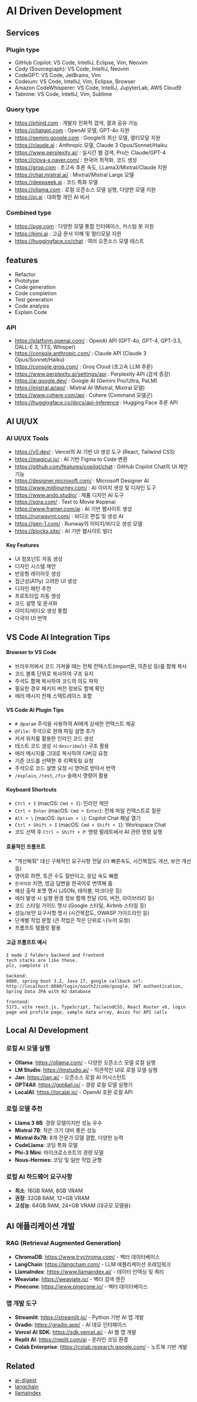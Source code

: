 # AI Driven Development

## Services

### Plugin type
- GitHub Copilot: VS Code, IntelliJ, Eclipse, Vim, Neovim
- Cody (Sourcegraph): VS Code, IntelliJ, Neovim
- CodeGPT: VS Code, JetBrains, Vim
- Codeium: VS Code, IntelliJ, Vim, Eclipse, Browser
- Amazon CodeWhisperer: VS Code, IntelliJ, JupyterLab, AWS Cloud9
- Tabnine: VS Code, IntelliJ, Vim, Sublime

### Query type
- https://phind.com : 개발자 친화적 검색, 결과 공유 가능
- https://chatgpt.com : OpenAI 모델, GPT-4o 지원
- https://gemini.google.com : Google의 최신 모델, 멀티모달 지원
- https://claude.ai : Anthropic 모델, Claude 3 Opus/Sonnet/Haiku
- https://www.perplexity.ai/ : 실시간 웹 검색, Pro는 Claude/GPT-4
- https://clova-x.naver.com/ : 한국어 최적화, 코드 생성
- https://groq.com : 초고속 추론 속도, LLama3/Mixtral/Claude 지원
- https://chat.mistral.ai/ : Mixtral/Mistral Large 모델
- https://deepseek.ai : 코드 특화 모델
- https://ollama.com : 로컬 오픈소스 모델 실행, 다양한 모델 지원
- https://pi.ai : 대화형 개인 AI 비서

### Combined type
- https://poe.com : 다양한 모델 통합 인터페이스, 커스텀 봇 지원
- https://kimi.ai : 고급 문서 이해 및 멀티모달 지원
- https://huggingface.co/chat : 여러 오픈소스 모델 테스트

## features
- Refactor
- Prototype
- Code generation
- Code completion
- Test generation
- Code analysis
- Explain Code

### API
- https://platform.openai.com/ : OpenAI API (GPT-4o, GPT-4, GPT-3.5, DALL-E 3, TTS, Whisper)
- https://console.anthropic.com/ : Claude API (Claude 3 Opus/Sonnet/Haiku)
- https://console.groq.com/ : Groq Cloud (초고속 LLM 추론)
- https://www.perplexity.ai/settings/api : Perplexity API (검색 증강)
- https://ai.google.dev/ : Google AI (Gemini Pro/Ultra, PaLM)
- https://mistral.ai/api/ : Mistral AI (Mistral, Mixtral 모델)
- https://www.cohere.com/api : Cohere (Command 모델군)
- https://huggingface.co/docs/api-inference : Hugging Face 추론 API

## AI UI/UX

### AI UI/UX Tools
- https://v0.dev/ : Vercel의 AI 기반 UI 생성 도구 (React, Tailwind CSS)
- https://magicul.io/ : AI 기반 Figma to Code 변환
- https://github.com/features/copilot/chat : GitHub Copilot Chat의 UI 제안 기능
- https://designer.microsoft.com/ : Microsoft Designer AI
- https://www.midjourney.com/ : AI 이미지 생성 및 디자인 도구
- https://www.ando.studio/ : 제품 디자인 AI 도구
- https://sora.com/ : Text to Movie #openai
- https://www.framer.com/ai : AI 기반 웹사이트 생성
- https://runwayml.com/ : 비디오 편집 및 생성 AI
- https://gen-1.com/ : Runway의 이미지/비디오 생성 모델
- https://blocks.site/ : AI 기반 웹사이트 빌더

#### Key Features
- UI 컴포넌트 자동 생성
- 디자인 시스템 제안
- 반응형 레이아웃 생성
- 접근성(A11y) 고려한 UI 생성
- 디자인 패턴 추천
- 프로토타입 자동 생성
- 코드 설명 및 문서화
- 이미지/비디오 생성 통합
- 다국어 UI 번역

## VS Code AI Integration Tips

#### Browser to VS Code
- 브라우저에서 코드 가져올 때는 전체 컨텍스트(import문, 의존성 등)를 함께 복사
- 코드 블록 단위로 복사하여 구조 유지
- 주석도 함께 복사하여 코드의 의도 파악
- 필요한 경우 패키지 버전 정보도 함께 확인
- 에러 메시지 전체 스택트레이스 포함

#### VS Code AI Plugin Tips
- `# @param` 주석을 사용하여 AI에게 상세한 컨텍스트 제공
- `@file:` 주석으로 현재 파일 설명 추가
- 커서 위치를 활용한 인라인 코드 생성
- 테스트 코드 생성 시 `describe`/`it` 구조 활용
- 에러 메시지를 그대로 복사하여 디버깅 요청
- 기존 코드를 선택한 후 리팩토링 요청
- 주석으로 코드 설명 요청 시 영어로 받아서 번역
- `/explain`, `/test`, `/fix` 슬래시 명령어 활용

#### Keyboard Shortcuts
- `Ctrl + I` (macOS: `Cmd + I`): 인라인 제안
- `Ctrl + Enter` (macOS: `Cmd + Enter`): 전체 파일 컨텍스트로 질문
- `Alt + \` (macOS: `Option + \`): Copilot Chat 패널 열기
- `Ctrl + Shift + I` (macOS: `Cmd + Shift + I`): Workspace Chat
- 코드 선택 후 `Ctrl + Shift + P`: 명령 팔레트에서 AI 관련 명령 실행

#### 효율적인 프롬프트
- "개선해줘" 대신 구체적인 요구사항 전달 (더 빠른속도, 시간복잡도 개선, 보안 개선 등)
- 영어로 하면, 토큰 수도 절반이고, 응답 속도 빠름
- `한국어로` 치면, 방금 답변을 한국어로 번역해 줌
- 예상 출력 포맷 명시 (JSON, 테이블, 마크다운 등)
- 에러 발생 시 실행 환경 정보 함께 전달 (OS, 버전, 라이브러리 등)
- 코드 스타일 가이드 명시 (Google 스타일, Airbnb 스타일 등)
- 성능/보안 요구사항 명시 (시간복잡도, OWASP 가이드라인 등)
- 단계별 작업 분할 (큰 작업은 작은 단위로 나누어 요청)
- 프롬프트 템플릿 활용

#### 고급 프롬프트 예시
```
I made 2 folders backend and frontend
tech stacks are like these.
plz, complete it

backend:
8080, spring boot 3.2, Java 17, google callback url: http://localhost:8080/login/oauth2/code/google, JWT authentication, Spring Data JPA with H2 database

frontend:
5173, vite react.js, TypeScript, TailwindCSS, React Router v6, login page and profile page, sample data array, Axios for API calls
```

## Local AI Development

### 로컬 AI 모델 실행
- **Ollama**: https://ollama.com/ - 다양한 오픈소스 모델 로컬 실행
- **LM Studio**: https://lmstudio.ai/ - 직관적인 UI로 로컬 모델 실행
- **Jan**: https://jan.ai/ - 오픈소스 로컬 AI 어시스턴트
- **GPT4All**: https://gpt4all.io/ - 경량 로컬 모델 실행기
- **LocalAI**: https://localai.io/ - OpenAI 호환 로컬 API

### 로컬 모델 추천
- **Llama 3 8B**: 경량 모델이지만 성능 우수
- **Mistral 7B**: 작은 크기 대비 좋은 성능
- **Mixtral 8x7B**: 8개 전문가 모델 결합, 다양한 능력
- **CodeLlama**: 코딩 특화 모델
- **Phi-3 Mini**: 마이크로소프트의 경량 모델
- **Nous-Hermes**: 코딩 및 일반 작업 균형

### 로컬 AI 하드웨어 요구사항
- **최소**: 16GB RAM, 8GB VRAM
- **권장**: 32GB RAM, 12+GB VRAM
- **고성능**: 64GB RAM, 24+GB VRAM (대규모 모델용)

## AI 애플리케이션 개발

### RAG (Retrieval Augmented Generation)
- **ChromaDB**: https://www.trychroma.com/ - 벡터 데이터베이스
- **LangChain**: https://langchain.com/ - LLM 애플리케이션 프레임워크
- **LlamaIndex**: https://www.llamaindex.ai/ - 데이터 인덱싱 및 쿼리
- **Weaviate**: https://weaviate.io/ - 벡터 검색 엔진
- **Pinecone**: https://www.pinecone.io/ - 벡터 데이터베이스

### 앱 개발 도구
- **Streamlit**: https://streamlit.io/ - Python 기반 AI 앱 개발
- **Gradio**: https://gradio.app/ - AI 데모 인터페이스
- **Vercel AI SDK**: https://sdk.vercel.ai/ - AI 웹 앱 개발
- **Replit AI**: https://replit.com/ai - 온라인 코딩 환경
- **Colab Enterprise**: https://colab.research.google.com/ - 노트북 기반 개발

## Related
- [ai-digest](./digest.md)
- [langchain](/mib/langchain)
- [llamaindex](/mib/llamaindex)
